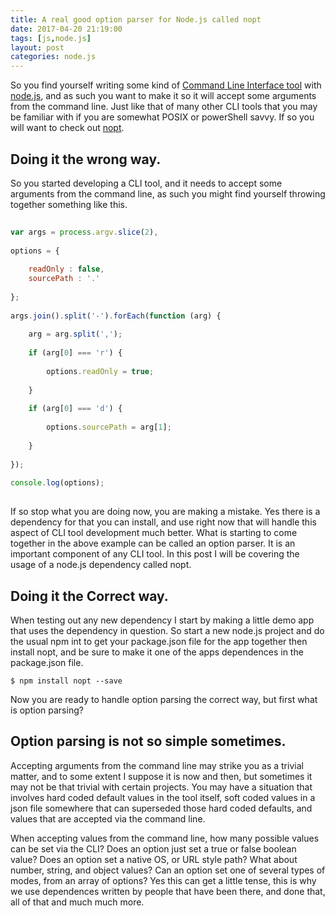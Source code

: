 ```yaml
---
title: A real good option parser for Node.js called nopt
date: 2017-04-20 21:19:00
tags: [js,node.js]
layout: post
categories: node.js
---
```


So you find yourself writing some kind of [Command Line Interface tool](https://en.wikipedia.org/wiki/Command-line_interface) with [node.js](https://nodejs.org/en/), and as such you want to make it so it will accept some arguments from the command line. Just like that of many other CLI tools that you may be familiar with if you are somewhat POSIX or powerShell savvy. If so you will want to check out [nopt](https://www.npmjs.com/package/nopt).

<!-- more -->

## Doing it the wrong way.

So you started developing a CLI tool, and it needs to accept some arguments from the command line, as such you might find yourself throwing together something like this.

```js
 
var args = process.argv.slice(2),
 
options = {
 
    readOnly : false,
    sourcePath : '.'
 
};
 
args.join().split('-').forEach(function (arg) {
 
    arg = arg.split(',');
 
    if (arg[0] === 'r') {
 
        options.readOnly = true;
 
    }
 
    if (arg[0] === 'd') {
 
        options.sourcePath = arg[1];
 
    }
 
});
 
console.log(options);
 
```

If so stop what you are doing now, you are making a mistake. Yes there is a dependency for that you can install, and use right now that will handle this aspect of CLI tool development much better. What is starting to come together in the above example can be called an option parser. It is an important component of any CLI tool. In this post I will be covering the usage of a node.js dependency called nopt.

## Doing it the Correct way.

When testing out any new dependency I start by making a little demo app that uses the dependency in question. So start a new node.js project and do the usual npm int to get your package.json file for the app together then install nopt, and be sure to make it one of the apps dependences in the package.json file.

```
$ npm install nopt --save
```

Now you are ready to handle option parsing the correct way, but first what is option parsing?

## Option parsing is not so simple sometimes.

Accepting arguments from the command line may strike you as a trivial matter, and to some extent I suppose it is now and then, but sometimes it may not be that trivial with certain projects. You may have a situation that involves hard coded default values in the tool itself, soft coded values in a json file somewhere that can superseded those hard coded defaults, and values that are accepted via the command line.

When accepting values from the command line, how many possible values can be set via the CLI? Does an option just set a true or false boolean value? Does an option set a native OS, or URL style path? What about number, string, and object values? Can an option set one of several types of modes, from an array of options? Yes this can get a little tense, this is why we use dependences written by people that have been there, and done that, all of that and much much more.

